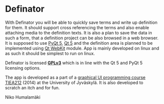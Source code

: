 
# Definator


With Definator you will be able to quickly save terms and write up definition
for them. It should support cross referencing the terms and also enable
attaching media to the definition texts. It is also a plan to save the data in
such a form, that a definition project can be also browsed in a web browser. It
is supposed to use [PyQt 5](http://www.riverbankcomputing.co.uk/software/pyqt/intro), [Qt 5](http://qt-project.org/qt5) and the definition area is planned to be
implemented using [Qt WebKit](http://qt-project.org/doc/qt-5/qtwebkit-index.html) module.  App is mainly developed on linux and as
such it should be simplest to run on linux.


Definator is licensed **[GPLv3](http://www.gnu.org/licenses/gpl-3.0.txt)** which
is in line with the Qt 5 and PyQt 5 licensing options.

The app is developed as a part of a
[graphical UI programming course TIEA212](http://appro.mit.jyu.fi/gko/) (2014)
at the University of Jyväskylä. It is also developed to scratch an itch and for
fun.

Niko Humalamäki <nikohuma at gmail.com>
